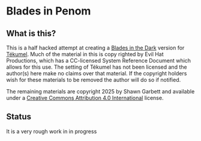 # Blades in Penom

## What is this?

This is a half hacked attempt at creating a [Blades in the Dark](https://bladesinthedark.com/) version for [Tékumel](https://en.wikipedia.org/wiki/T%C3%A9kumel). Much of the material in this is copy righted by Evil Hat Productions, which has a CC-licensed System Reference Document which allows for this use. The setting of Tékumel has not been licensed and the author(s) here make no claims over that material. If the copyright holders wish for these materials to be removed the author will do so if notified.

The remaining materials are copyright 2025 by Shawn Garbett and available under a [Creative Commons Attribution 4.0 International](https://creativecommons.org/licenses/by/4.0/) license.

## Status

It is a very rough work in in progress
